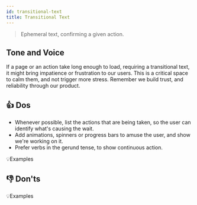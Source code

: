 ```yaml
---
id: transitional-text
title: Transitional Text
---
```


> Ephemeral text, confirming a given action.  

## Tone and Voice

If a page or an action take long enough to load, requiring a transitional text, it might bring impatience or frustration to our users. This is a critical space to calm them, and not trigger more stress. Remember we build trust, and reliability through our product.   




## 👍 Dos

   
- Whenever possible, list the actions that are being taken, so the user can identify what's causing the wait.        
- Add animations, spinners or progress bars to amuse the user, and show we're working on it.        
- Prefer verbs in the gerund tense, to show continuous action.      


💡Examples


## 👎 Don'ts


💡Examples
